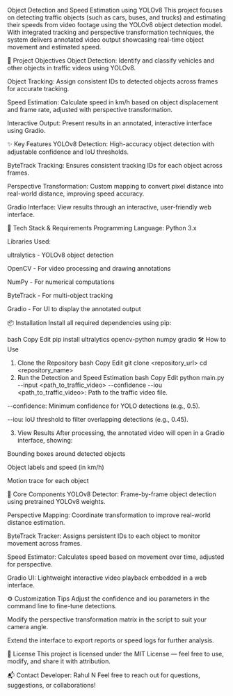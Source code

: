 Object Detection and Speed Estimation using YOLOv8
This project focuses on detecting traffic objects (such as cars, buses, and trucks) and estimating their speeds from video footage using the YOLOv8 object detection model. With integrated tracking and perspective transformation techniques, the system delivers annotated video output showcasing real-time object movement and estimated speed.

🚦 Project Objectives
Object Detection: Identify and classify vehicles and other objects in traffic videos using YOLOv8.

Object Tracking: Assign consistent IDs to detected objects across frames for accurate tracking.

Speed Estimation: Calculate speed in km/h based on object displacement and frame rate, adjusted with perspective transformation.

Interactive Output: Present results in an annotated, interactive interface using Gradio.

✨ Key Features
YOLOv8 Detection: High-accuracy object detection with adjustable confidence and IoU thresholds.

ByteTrack Tracking: Ensures consistent tracking IDs for each object across frames.

Perspective Transformation: Custom mapping to convert pixel distance into real-world distance, improving speed accuracy.

Gradio Interface: View results through an interactive, user-friendly web interface.

🧰 Tech Stack & Requirements
Programming Language: Python 3.x

Libraries Used:

ultralytics - YOLOv8 object detection

OpenCV - For video processing and drawing annotations

NumPy - For numerical computations

ByteTrack - For multi-object tracking

Gradio - For UI to display the annotated output

📦 Installation
Install all required dependencies using pip:

bash
Copy
Edit
pip install ultralytics opencv-python numpy gradio
🛠️ How to Use
1. Clone the Repository
bash
Copy
Edit
git clone <repository_url>
cd <repository_name>
2. Run the Detection and Speed Estimation
bash
Copy
Edit
python main.py --input <path_to_traffic_video> --confidence <value> --iou <value>
<path_to_traffic_video>: Path to the traffic video file.

--confidence: Minimum confidence for YOLO detections (e.g., 0.5).

--iou: IoU threshold to filter overlapping detections (e.g., 0.45).

3. View Results
After processing, the annotated video will open in a Gradio interface, showing:

Bounding boxes around detected objects

Object labels and speed (in km/h)

Motion trace for each object

🧩 Core Components
YOLOv8 Detector: Frame-by-frame object detection using pretrained YOLOv8 weights.

Perspective Mapping: Coordinate transformation to improve real-world distance estimation.

ByteTrack Tracker: Assigns persistent IDs to each object to monitor movement across frames.

Speed Estimator: Calculates speed based on movement over time, adjusted for perspective.

Gradio UI: Lightweight interactive video playback embedded in a web interface.

⚙️ Customization Tips
Adjust the confidence and iou parameters in the command line to fine-tune detections.

Modify the perspective transformation matrix in the script to suit your camera angle.

Extend the interface to export reports or speed logs for further analysis.

📄 License
This project is licensed under the MIT License — feel free to use, modify, and share it with attribution.

📬 Contact
Developer: Rahul N
Feel free to reach out for questions, suggestions, or collaborations!
